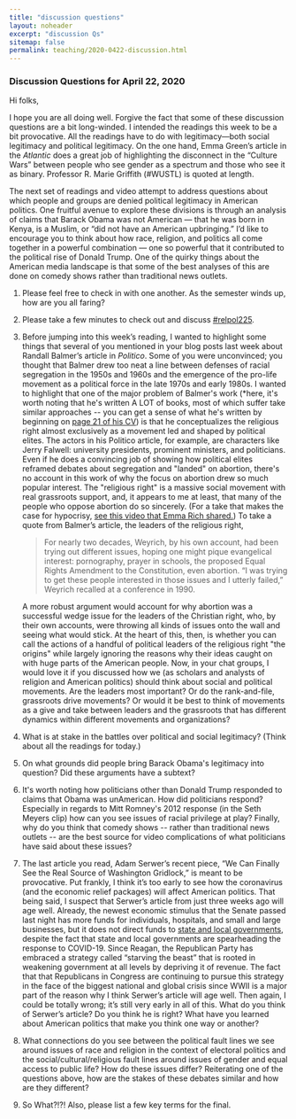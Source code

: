 ```yaml
---
title: "discussion questions"
layout: noheader
excerpt: "discussion Qs"
sitemap: false
permalink: teaching/2020-0422-discussion.html
---
```


### Discussion Questions for April 22, 2020
Hi folks,

I hope you are all doing well. Forgive the fact that some of these discussion questions are a bit long-winded. I intended the readings this week to be a bit provocative. All the readings have to do with legitimacy—both social legitimacy and political legitimacy. On the one hand, Emma Green’s article in the _Atlantic_ does a great job of highlighting the disconnect in the “Culture Wars” between people who see gender as a spectrum and those who see it as binary. Professor R. Marie Griffith (#WUSTL) is quoted at length.


The next set of readings and video attempt to address questions about which people and groups are denied political legitimacy in American politics. One fruitful avenue to explore these divisions is through an analysis of claims that Barack Obama was not American — that he was born in Kenya, is a Muslim, or “did not have an American upbringing.” I’d like to encourage you to think about how race, religion, and politics all come together in a powerful combination — one so powerful that it contributed to the political rise of Donald Trump. One of the quirky things about the American media landscape is that some of the best analyses of this are done on comedy shows rather than traditional news outlets.


1. Please feel free to check in with one another. As the semester winds up, how are you all faring?
2. Please take a few minutes to check out and discuss [#relpol225](https://twitter.com/search?q=%23relpol225&src=typed_query&f=live).
3. Before jumping into this week’s reading, I wanted to highlight some things that several of you mentioned in your blog posts last week about Randall Balmer’s article in _Politico_. Some of you were unconvinced; you thought that Balmer drew too neat a line between defenses of racial segregation in the 1950s and 1960s and the emergence of the pro-life movement as a political force in the late 1970s and early 1980s. I wanted to highlight that one of the major problem of Balmer's work (*here, it's worth noting that he's written A LOT of books, most of which suffer take similar approaches -- you can get a sense of what he's written by beginning on [page 21 of his CV](https://faculty-directory.dartmouth.edu/sites/dartmouth.edu.faculty-directory/files/balmer-cv_2.pdf)) is that he conceptualizes the religious right almost exclusively as a movement led and shaped by political elites. The actors in his Politico article, for example, are characters like Jerry Falwell: university presidents, prominent ministers, and politicians. Even if he does a convincing job of showing how political elites reframed debates about segregation and "landed" on abortion, there's no account in this work of why the focus on abortion drew so much popular interest. The "religious right" is a massive social movement with real grassroots support, and, it appears to me at least, that many of the people who oppose abortion do so sincerely. (For a take that makes the case for hypocrisy, [see this video that Emma Rich shared.](https://youtu.be/Q7Y6V6hpQDg)) To take a quote from Balmer’s article, the leaders of the religious right,

    > For nearly two decades, Weyrich, by his own account, had been trying out different issues, hoping one might pique evangelical interest: pornography, prayer in schools, the proposed Equal Rights Amendment to the Constitution, even abortion. “I was trying to get these people interested in those issues and I utterly failed,” Weyrich recalled at a conference in 1990.

    A more robust argument would account for why abortion was a successful wedge issue for the leaders of the Christian right, who, by their own accounts, were throwing all kinds of issues onto the wall and seeing what would stick. At the heart of this, then, is whether you can call the actions of a handful of political leaders of the religious right "the origins" while largely ignoring the reasons why their ideas caught on with huge parts of the American people. Now, in your chat groups, I would love it if you discussed how we (as scholars and analysts of religion and American politics) should think about social and political movements. Are the leaders most important? Or do the rank-and-file, grassroots drive movements? Or would it be best to think of movements as a give and take between leaders and the grassroots that has different dynamics within different movements and organizations?

1. What is at stake in the battles over political and social legitimacy? (Think about all the readings for today.)

3. On what grounds did people bring Barack Obama's legitimacy into question? Did these arguments have a subtext?

3. It's worth noting how politicians other than Donald Trump responded to claims that Obama was unAmerican. How did politicians respond? Especially in regards to Mitt Romney's 2012 response (in the Seth Meyers clip) how can you see issues of racial privilege at play? Finally, why do you think that comedy shows -- rather than traditional news outlets -- are the best source for video complications of what politicians have said about these issues?

2. The last article you read, Adam Serwer’s recent piece, “We Can Finally See the Real Source of Washington Gridlock,” is meant to be provocative. Put frankly, I think it’s too early to see how the coronavirus (and the economic relief packages) will affect American politics. That being said, I suspect that Serwer’s article from just three weeks ago will age well. Already, the newest economic stimulus that the Senate passed last night has more funds for individuals, hospitals, and small and large businesses, but it does not direct funds to [state and local governments](https://www.cnbc.com/2020/04/22/coronavirus-relief-bill-layoffs-coming-to-state-local-governments.html), despite the fact that state and local governments are spearheading the response to COVID-19. Since Reagan, the Republican Party has embraced a strategy called “starving the beast” that is rooted in weakening government at all levels by depriving it of revenue. The fact that that Republicans in Congress are continuing to pursue this strategy in the face of the biggest national and global crisis since WWII is a major part of the reason why I think Serwer’s article will age well. Then again, I could be totally wrong; it’s still very early in all of this. What do you think of Serwer’s article? Do you think he is right? What have you learned about American politics that make you think one way or another?

3. What connections do you see between the political fault lines we see around issues of race and religion in the context of electoral politics and the social/cultural/religious fault lines around issues of gender and equal access to public life? How do these issues differ? Reiterating one of the questions above, how are the stakes of these debates similar and how are they different?

4. So What?!?! Also, please list a few key terms for the final.